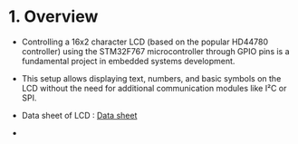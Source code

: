 # 1. Overview 

- Controlling a 16x2 character LCD (based on the popular HD44780 controller) using the STM32F767 microcontroller through GPIO pins is a fundamental project in embedded systems development.
- This setup allows displaying text, numbers, and basic symbols on the LCD without the need for additional communication modules like I²C or SPI.
- Data sheet of LCD : [Data sheet](https://cdn-shop.adafruit.com/datasheets/TC1602A-01T.pdf)

- 
# 
